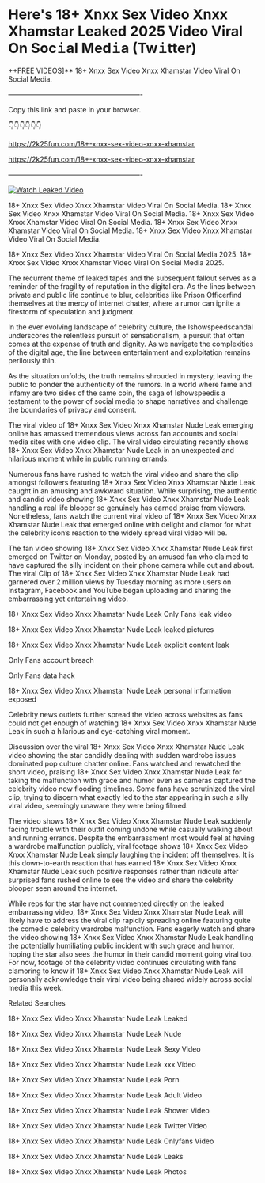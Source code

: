 # Here's 18+ Xnxx Sex Video Xnxx Xhamstar Leaked 2025 Video Viral On Soc𝚒al Med𝚒a (Tw𝚒tter)

++FREE VIDEOS]** 18+ Xnxx Sex Video Xnxx Xhamstar Video Viral On Social Media.

———————————————————-

Copy this link and paste in your browser.

👇👇👇👇👇👇

https://2k25fun.com/18+-xnxx-sex-video-xnxx-xhamstar

https://2k25fun.com/18+-xnxx-sex-video-xnxx-xhamstar

———————————————————-

[![Watch Leaked Video](https://miro.medium.com/v2/resize:fit:828/format:webp/1*cilzJN44JGOrTw9NJCrNHA.gif "Watch Leaked Video")](https://2k25fun.com/18+-xnxx-sex-video-xnxx-xhamstar)

18+ Xnxx Sex Video Xnxx Xhamstar Video Viral On Social Media. 18+ Xnxx Sex Video Xnxx Xhamstar Video Viral On Social Media. 18+ Xnxx Sex Video Xnxx Xhamstar Video Viral On Social Media. 18+ Xnxx Sex Video Xnxx Xhamstar Video Viral On Social Media. 18+ Xnxx Sex Video Xnxx Xhamstar Video Viral On Social Media.

18+ Xnxx Sex Video Xnxx Xhamstar Video Viral On Social Media 2025. 18+ Xnxx Sex Video Xnxx Xhamstar Video Viral On Social Media 2025.

The recurrent theme of leaked tapes and the subsequent fallout serves as a reminder of the fragility of reputation in the digital era. As the lines between private and public life continue to blur, celebrities like Prison Officerfind themselves at the mercy of internet chatter, where a rumor can ignite a firestorm of speculation and judgment.

In the ever evolving landscape of celebrity culture, the Ishowspeedscandal underscores the relentless pursuit of sensationalism, a pursuit that often comes at the expense of truth and dignity. As we navigate the complexities of the digital age, the line between entertainment and exploitation remains perilously thin.

As the situation unfolds, the truth remains shrouded in mystery, leaving the public to ponder the authenticity of the rumors. In a world where fame and infamy are two sides of the same coin, the saga of Ishowspeedis a testament to the power of social media to shape narratives and challenge the boundaries of privacy and consent.

The viral video of 18+ Xnxx Sex Video Xnxx Xhamstar Nude Leak emerging online has amassed tremendous views across fan accounts and social media sites with one video clip. The viral video circulating recently shows 18+ Xnxx Sex Video Xnxx Xhamstar Nude Leak in an unexpected and hilarious moment while in public running errands.

Numerous fans have rushed to watch the viral video and share the clip amongst followers featuring 18+ Xnxx Sex Video Xnxx Xhamstar Nude Leak caught in an amusing and awkward situation. While surprising, the authentic and candid video showing 18+ Xnxx Sex Video Xnxx Xhamstar Nude Leak handling a real life blooper so genuinely has earned praise from viewers. Nonetheless, fans watch the current viral video of 18+ Xnxx Sex Video Xnxx Xhamstar Nude Leak that emerged online with delight and clamor for what the celebrity icon’s reaction to the widely spread viral video will be.

The fan video showing 18+ Xnxx Sex Video Xnxx Xhamstar Nude Leak first emerged on Twitter on Monday, posted by an amused fan who claimed to have captured the silly incident on their phone camera while out and about. The viral Clip of 18+ Xnxx Sex Video Xnxx Xhamstar Nude Leak had garnered over 2 million views by Tuesday morning as more users on Instagram, Facebook and YouTube began uploading and sharing the embarrassing yet entertaining video.

18+ Xnxx Sex Video Xnxx Xhamstar Nude Leak Only Fans leak video

18+ Xnxx Sex Video Xnxx Xhamstar Nude Leak leaked pictures

18+ Xnxx Sex Video Xnxx Xhamstar Nude Leak explicit content leak

Only Fans account breach

Only Fans data hack

18+ Xnxx Sex Video Xnxx Xhamstar Nude Leak personal information exposed

Celebrity news outlets further spread the video across websites as fans could not get enough of watching 18+ Xnxx Sex Video Xnxx Xhamstar Nude Leak in such a hilarious and eye-catching viral moment.

Discussion over the viral 18+ Xnxx Sex Video Xnxx Xhamstar Nude Leak video showing the star candidly dealing with sudden wardrobe issues dominated pop culture chatter online. Fans watched and rewatched the short video, praising 18+ Xnxx Sex Video Xnxx Xhamstar Nude Leak for taking the malfunction with grace and humor even as cameras captured the celebrity video now flooding timelines. Some fans have scrutinized the viral clip, trying to discern what exactly led to the star appearing in such a silly viral video, seemingly unaware they were being filmed.

The video shows 18+ Xnxx Sex Video Xnxx Xhamstar Nude Leak suddenly facing trouble with their outfit coming undone while casually walking about and running errands. Despite the embarrassment most would feel at having a wardrobe malfunction publicly, viral footage shows 18+ Xnxx Sex Video Xnxx Xhamstar Nude Leak simply laughing the incident off themselves. It is this down-to-earth reaction that has earned 18+ Xnxx Sex Video Xnxx Xhamstar Nude Leak such positive responses rather than ridicule after surprised fans rushed online to see the video and share the celebrity blooper seen around the internet.

While reps for the star have not commented directly on the leaked embarrassing video, 18+ Xnxx Sex Video Xnxx Xhamstar Nude Leak will likely have to address the viral clip rapidly spreading online featuring quite the comedic celebrity wardrobe malfunction. Fans eagerly watch and share the video showing 18+ Xnxx Sex Video Xnxx Xhamstar Nude Leak handling the potentially humiliating public incident with such grace and humor, hoping the star also sees the humor in their candid moment going viral too. For now, footage of the celebrity video continues circulating with fans clamoring to know if 18+ Xnxx Sex Video Xnxx Xhamstar Nude Leak will personally acknowledge their viral video being shared widely across social media this week.

Related Searches

18+ Xnxx Sex Video Xnxx Xhamstar Nude Leak Leaked

18+ Xnxx Sex Video Xnxx Xhamstar Nude Leak Nude

18+ Xnxx Sex Video Xnxx Xhamstar Nude Leak Sexy Video

18+ Xnxx Sex Video Xnxx Xhamstar Nude Leak xxx Video

18+ Xnxx Sex Video Xnxx Xhamstar Nude Leak Porn

18+ Xnxx Sex Video Xnxx Xhamstar Nude Leak Adult Video

18+ Xnxx Sex Video Xnxx Xhamstar Nude Leak Shower Video

18+ Xnxx Sex Video Xnxx Xhamstar Nude Leak Twitter Video

18+ Xnxx Sex Video Xnxx Xhamstar Nude Leak Onlyfans Video

18+ Xnxx Sex Video Xnxx Xhamstar Nude Leak Leaks

18+ Xnxx Sex Video Xnxx Xhamstar Nude Leak Photos